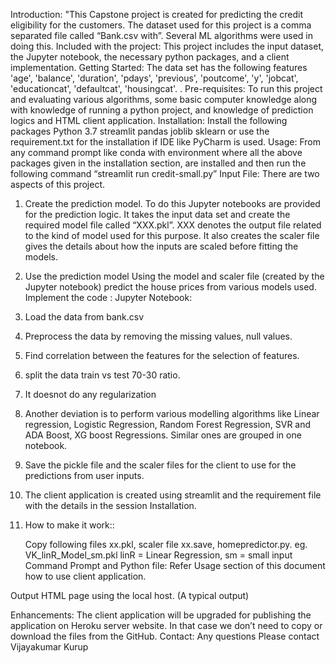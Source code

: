 Introduction:
"This Capstone project is created for predicting the credit eligibility for the customers. The dataset used for this project is a comma separated file called “Bank.csv with”. Several ML algorithms were used in doing this.
Included with the project:
This project includes the input dataset, the Jupyter notebook, the necessary python packages, and a client implementation.
Getting Started:
The data set has the following features
'age', 'balance', 'duration', 'pdays', 'previous', 'poutcome', 'y',
'jobcat', 'educationcat', 'defaultcat', 'housingcat'.
.
Pre-requisites:
To run this project and evaluating various algorithms, some basic computer knowledge along with knowledge of running a python project, and knowledge of prediction logics and HTML client application.
Installation:
Install the following packages
Python 3.7
streamlit
pandas
joblib
sklearn
or use the requirement.txt for the installation if IDE like PyCharm is used.
Usage:
From any command prompt like conda with environment where all the above packages given in the installation section, are installed and then run the following command
“streamlit run credit-small.py”
Input File:
There are two aspects of this project.
1.	Create the prediction model.
To do this Jupyter notebooks are provided for the prediction logic. It takes the input data set and create the required model file called “XXX.pkl”. XXX denotes the output file related to the kind of model used for this purpose. It also creates the scaler file gives the details about how the inputs are scaled before fitting the models.
2.	Use the prediction model
Using the model and scaler file (created by the Jupyter notebook) predict the house prices from various models used.
Implement the code :
Jupyter Notebook:
1. Load the data from bank.csv
2. Preprocess the data by removing the missing values, null values.
3. Find correlation between the features for the selection of features.
4. split the data train vs test 70-30 ratio.
5. It doesnot do any regularization

6.  Another deviation is to perform various modelling algorithms like Linear regression, Logistic Regression,  Random Forest Regression, SVR and ADA Boost, XG boost Regressions. Similar ones are grouped in one notebook.
7. Save the pickle file and the scaler files for the client to use for the predictions from user inputs.
8. The client application is created using streamlit and the requirement file with the details in the session Installation.
9. How to make it work::

	Copy following files xx.pkl, scaler file xx.save, homepredictor.py.
eg. VK_linR_Model_sm.pkl linR = Linear Regression, sm = small input
Command Prompt and Python file:
Refer Usage section of this document how to use client application.

Output
HTML page using the local host. (A typical output)



Enhancements:
The client application will be upgraded for publishing the application on Heroku server website. In that case we don’t need to copy or download the files from the GitHub.
Contact:
Any questions Please contact Vijayakumar Kurup
